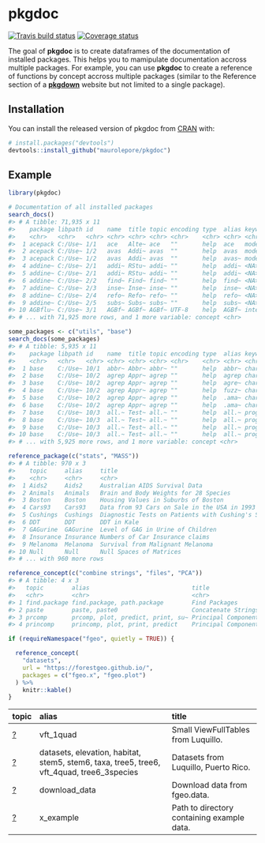 
<!-- README.md is generated from README.Rmd. Please edit that file -->

# pkgdoc

[![Travis build
status](https://travis-ci.org/maurolepore/pkgdoc.svg?branch=master)](https://travis-ci.org/maurolepore/pkgdoc)
[![Coverage
status](https://coveralls.io/repos/github/maurolepore/pkgdoc/badge.svg)](https://coveralls.io/r/maurolepore/pkgdoc?branch=master)

The goal of **pkgdoc** is to create dataframes of the documentation of
installed packages. This helps you to mamipulate documentation accross
multiple packages. For example, you can use **pkgdoc** to create a
reference of functions by concept accross multiple packages (similar to
the Reference section of a [**pkgdown**](https://pkgdown.r-lib.org/)
website but not limited to a single package).

## Installation

You can install the released version of pkgdoc from
[CRAN](https://CRAN.R-project.org) with:

``` r
# install.packages("devtools")
devtools::install_github("maurolepore/pkgdoc")
```

## Example

``` r
library(pkgdoc)
```

``` r
# Documentation of all installed packages
search_docs()
#> # A tibble: 71,935 x 11
#>    package libpath id    name  title topic encoding type  alias keyword
#>    <chr>   <chr>   <chr> <chr> <chr> <chr> <chr>    <chr> <chr> <chr>  
#>  1 acepack C:/Use~ 1/1   ace   Alte~ ace   ""       help  ace   models 
#>  2 acepack C:/Use~ 1/2   avas  Addi~ avas  ""       help  avas  models 
#>  3 acepack C:/Use~ 1/2   avas  Addi~ avas  ""       help  avas~ models 
#>  4 addine~ C:/Use~ 2/1   addi~ RStu~ addi~ ""       help  addi~ <NA>   
#>  5 addine~ C:/Use~ 2/1   addi~ RStu~ addi~ ""       help  addi~ <NA>   
#>  6 addine~ C:/Use~ 2/2   find~ Find~ find~ ""       help  find~ <NA>   
#>  7 addine~ C:/Use~ 2/3   inse~ Inse~ inse~ ""       help  inse~ <NA>   
#>  8 addine~ C:/Use~ 2/4   refo~ Refo~ refo~ ""       help  refo~ <NA>   
#>  9 addine~ C:/Use~ 2/5   subs~ Subs~ subs~ ""       help  subs~ <NA>   
#> 10 AGBflu~ C:/Use~ 3/1   AGBf~ AGBf~ AGBf~ UTF-8    help  AGBf~ intern~
#> # ... with 71,925 more rows, and 1 more variable: concept <chr>

some_packages <- c("utils", "base")
search_docs(some_packages)
#> # A tibble: 5,935 x 11
#>    package libpath id    name  title topic encoding type  alias keyword
#>    <chr>   <chr>   <chr> <chr> <chr> <chr> <chr>    <chr> <chr> <chr>  
#>  1 base    C:/Use~ 10/1  abbr~ Abbr~ abbr~ ""       help  abbr~ charac~
#>  2 base    C:/Use~ 10/2  agrep Appr~ agrep ""       help  agrep charac~
#>  3 base    C:/Use~ 10/2  agrep Appr~ agrep ""       help  agre~ charac~
#>  4 base    C:/Use~ 10/2  agrep Appr~ agrep ""       help  fuzz~ charac~
#>  5 base    C:/Use~ 10/2  agrep Appr~ agrep ""       help  .ama~ charac~
#>  6 base    C:/Use~ 10/2  agrep Appr~ agrep ""       help  .ama~ charac~
#>  7 base    C:/Use~ 10/3  all.~ Test~ all.~ ""       help  all.~ progra~
#>  8 base    C:/Use~ 10/3  all.~ Test~ all.~ ""       help  all.~ progra~
#>  9 base    C:/Use~ 10/3  all.~ Test~ all.~ ""       help  all.~ progra~
#> 10 base    C:/Use~ 10/3  all.~ Test~ all.~ ""       help  all.~ progra~
#> # ... with 5,925 more rows, and 1 more variable: concept <chr>
```

``` r
reference_package(c("stats", "MASS"))
#> # A tibble: 970 x 3
#>    topic     alias     title                                               
#>    <chr>     <chr>     <chr>                                               
#>  1 Aids2     Aids2     Australian AIDS Survival Data                       
#>  2 Animals   Animals   Brain and Body Weights for 28 Species               
#>  3 Boston    Boston    Housing Values in Suburbs of Boston                 
#>  4 Cars93    Cars93    Data from 93 Cars on Sale in the USA in 1993        
#>  5 Cushings  Cushings  Diagnostic Tests on Patients with Cushing's Syndrome
#>  6 DDT       DDT       DDT in Kale                                         
#>  7 GAGurine  GAGurine  Level of GAG in Urine of Children                   
#>  8 Insurance Insurance Numbers of Car Insurance claims                     
#>  9 Melanoma  Melanoma  Survival from Malignant Melanoma                    
#> 10 Null      Null      Null Spaces of Matrices                             
#> # ... with 960 more rows

reference_concept(c("combine strings", "files", "PCA"))
#> # A tibble: 4 x 3
#>   topic        alias                             title                     
#>   <chr>        <chr>                             <chr>                     
#> 1 find.package find.package, path.package        Find Packages             
#> 2 paste        paste, paste0                     Concatenate Strings       
#> 3 prcomp       prcomp, plot, predict, print, su~ Principal Components Anal~
#> 4 princomp     princomp, plot, print, predict    Principal Components Anal~
```

``` r
if (requireNamespace("fgeo", quietly = TRUE)) {

  reference_concept(
    "datasets", 
    url = "https://forestgeo.github.io/",
    packages = c("fgeo.x", "fgeo.plot")
  ) %>% 
    knitr::kable()
} 
```

| topic                                                                    | alias                                                                                       | title                                      |
| :----------------------------------------------------------------------- | :------------------------------------------------------------------------------------------ | :----------------------------------------- |
| <a href=https://forestgeo.github.io/fgeo.plot/reference/vft_1quad>?</a>  | vft\_1quad                                                                                  | Small ViewFullTables from Luquillo.        |
| <a href=https://forestgeo.github.io/fgeo.x/reference/datasets>?</a>      | datasets, elevation, habitat, stem5, stem6, taxa, tree5, tree6, vft\_4quad, tree6\_3species | Datasets from Luquillo, Puerto Rico.       |
| <a href=https://forestgeo.github.io/fgeo.x/reference/download_data>?</a> | download\_data                                                                              | Download data from fgeo.data.              |
| <a href=https://forestgeo.github.io/fgeo.x/reference/x_example>?</a>     | x\_example                                                                                  | Path to directory containing example data. |
